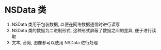 # NSData 类

1. NSData 类用于包装数据, 以便在网络数据通信时进行读写
2. NSData 类的数据为二进制形式, 这种形式屏蔽了数据之间的差异, 便于进行读取
3. 文本, 音频, 图像都可以使用 NSData 进行处理
